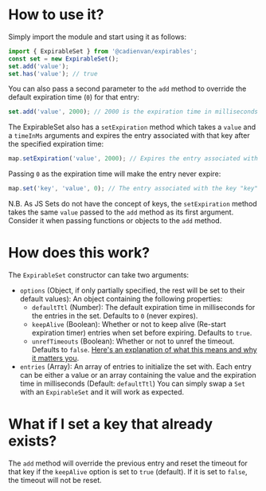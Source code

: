 # How to use it?

Simply import the module and start using it as follows:

```js
import { ExpirableSet } from '@cadienvan/expirables';
const set = new ExpirableSet();
set.add('value');
set.has('value'); // true
```

You can also pass a second parameter to the `add` method to override the default expiration time (`0`) for that entry:

```js
set.add('value', 2000); // 2000 is the expiration time in milliseconds for this entry
```

The ExpirableSet also has a `setExpiration` method which takes a `value` and a `timeInMs` arguments and expires the entry associated with that key after the specified expiration time:

```js
map.setExpiration('value', 2000); // Expires the entry associated with the key "key" after 2000 milliseconds
```

Passing `0` as the expiration time will make the entry never expire:

```js
map.set('key', 'value', 0); // The entry associated with the key "key" will never expire
```

N.B. As JS Sets do not have the concept of keys, the `setExpiration` method takes the same `value` passed to the `add` method as its first argument. Consider it when passing functions or objects to the `add` method.

# How does this work?

The `ExpirableSet` constructor can take two arguments:

- `options` (Object, if only partially specified, the rest will be set to their default values): An object containing the following properties:
  - `defaultTtl` (Number): The default expiration time in milliseconds for the entries in the set. Defaults to `0` (never expires).
  - `keepAlive` (Boolean): Whether or not to keep alive (Re-start expiration timer) entries when set before expiring. Defaults to `true`.
  - `unrefTimeouts` (Boolean): Whether or not to unref the timeout. Defaults to `false`. [Here's an explanation of what this means and why it matters you](https://nodejs.org/api/timers.html#timeoutunref).
- `entries` (Array): An array of entries to initialize the set with. Each entry can be either a value or an array containing the value and the expiration time in milliseconds (Default: `defaultTtl`)
  You can simply swap a `Set` with an `ExpirableSet` and it will work as expected.

# What if I set a key that already exists?

The `add` method will override the previous entry and reset the timeout for that key if the `keepAlive` option is set to `true` (default). If it is set to `false`, the timeout will not be reset.
